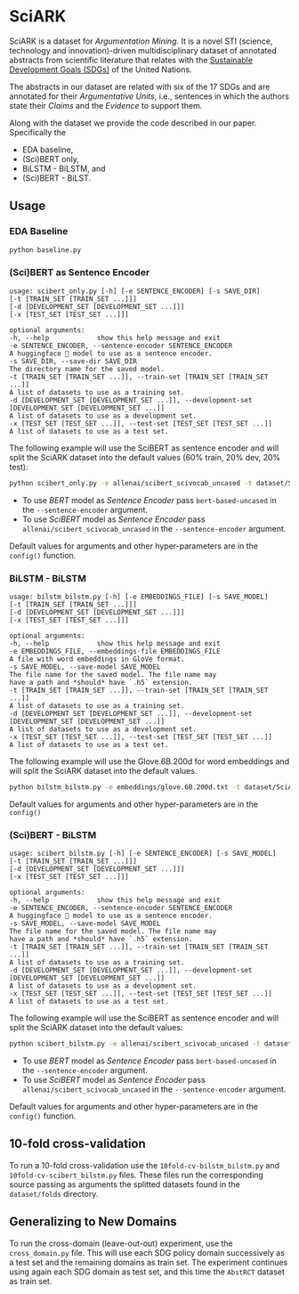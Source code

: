 # SciARK

SciARK is a dataset for *Argumentation Mining*.
It is a novel STI (science, technology and innovation)-driven multidisciplinary 
dataset of annotated abstracts from scientific literature that relates with
the [Sustainable Development Goals (SDGs)](https://sdgs.un.org/) of the
United Nations.

The abstracts in our dataset are related with six of the 17 SDGs and are
annotated for their *Argumentative Units*, i.e., sentences in which the 
authors state their *Claims* and the *Evidence* to support them.

Along with the dataset we provide the code described in our paper. Specifically
the
* EDA baseline,
* (Sci)BERT only,
* BiLSTM - BiLSTM, and
* (Sci)BERT - BiLST.

## Usage
### EDA Baseline
```bash
python baseline.py
```

### (Sci)BERT as Sentence Encoder
```
usage: scibert_only.py [-h] [-e SENTENCE_ENCODER] [-s SAVE_DIR]
[-t [TRAIN_SET [TRAIN_SET ...]]]
[-d [DEVELOPMENT_SET [DEVELOPMENT_SET ...]]]
[-x [TEST_SET [TEST_SET ...]]]

optional arguments:
-h, --help            show this help message and exit
-e SENTENCE_ENCODER, --sentence-encoder SENTENCE_ENCODER
A huggingface 🤗 model to use as a sentence encoder.
-s SAVE_DIR, --save-dir SAVE_DIR
The directory name for the saved model.
-t [TRAIN_SET [TRAIN_SET ...]], --train-set [TRAIN_SET [TRAIN_SET ...]]
A list of datasets to use as a training set.
-d [DEVELOPMENT_SET [DEVELOPMENT_SET ...]], --development-set [DEVELOPMENT_SET [DEVELOPMENT_SET ...]]
A list of datasets to use as a development set.
-x [TEST_SET [TEST_SET ...]], --test-set [TEST_SET [TEST_SET ...]]
A list of datasets to use as a test set.
```

The following example will use the SciBERT as sentence encoder and will 
split the SciARK dataset into the default values (60% train, 20% dev, 20% test):
```bash
python scibert_only.py -e allenai/scibert_scivocab_uncased -t dataset/SciARK.json
```

* To use *BERT* model as *Sentence Encoder* pass `bert-based-uncased` in the
  `--sentence-encoder` argument.
* To use *SciBERT* model as *Sentence Encoder* pass
  `allenai/scibert_scivocab_uncased` in the `--sentence-encoder` argument.

Default values for arguments and other hyper-parameters are in the `config()`
function.

### BiLSTM - BiLSTM
```
usage: bilstm_bilstm.py [-h] [-e EMBEDDINGS_FILE] [-s SAVE_MODEL]
[-t [TRAIN_SET [TRAIN_SET ...]]]
[-d [DEVELOPMENT_SET [DEVELOPMENT_SET ...]]]
[-x [TEST_SET [TEST_SET ...]]]

optional arguments:
-h, --help            show this help message and exit
-e EMBEDDINGS_FILE, --embeddings-file EMBEDDINGS_FILE
A file with word embeddings in GloVe format.
-s SAVE_MODEL, --save-model SAVE_MODEL
The file name for the saved model. The file name may
have a path and *should* have `.h5` extension.
-t [TRAIN_SET [TRAIN_SET ...]], --train-set [TRAIN_SET [TRAIN_SET ...]]
A list of datasets to use as a training set.
-d [DEVELOPMENT_SET [DEVELOPMENT_SET ...]], --development-set [DEVELOPMENT_SET [DEVELOPMENT_SET ...]]
A list of datasets to use as a development set.
-x [TEST_SET [TEST_SET ...]], --test-set [TEST_SET [TEST_SET ...]]
A list of datasets to use as a test set.
```

The following example will use the Glove.6B.200d for word embeddings and will 
split the SciARK dataset into the default values.
```bash
python bilstm_bilstm.py -e embeddings/glove.6B.200d.txt -t dataset/SciARK.json
```

Default values for arguments and other hyper-parameters are in the `config()` 

### (Sci)BERT - BiLSTM
```
usage: scibert_bilstm.py [-h] [-e SENTENCE_ENCODER] [-s SAVE_MODEL]
[-t [TRAIN_SET [TRAIN_SET ...]]]
[-d [DEVELOPMENT_SET [DEVELOPMENT_SET ...]]]
[-x [TEST_SET [TEST_SET ...]]]

optional arguments:
-h, --help            show this help message and exit
-e SENTENCE_ENCODER, --sentence-encoder SENTENCE_ENCODER
A huggingface 🤗 model to use as a sentence encoder.
-s SAVE_MODEL, --save-model SAVE_MODEL
The file name for the saved model. The file name may
have a path and *should* have `.h5` extension.
-t [TRAIN_SET [TRAIN_SET ...]], --train-set [TRAIN_SET [TRAIN_SET ...]]
A list of datasets to use as a training set.
-d [DEVELOPMENT_SET [DEVELOPMENT_SET ...]], --development-set [DEVELOPMENT_SET [DEVELOPMENT_SET ...]]
A list of datasets to use as a development set.
-x [TEST_SET [TEST_SET ...]], --test-set [TEST_SET [TEST_SET ...]]
A list of datasets to use as a test set.
```

The following example will use the SciBERT as sentence encoder and will
split the SciARK dataset into the default values:
```bash
python scibert_bilstm.py -e allenai/scibert_scivocab_uncased -t dataset/SciARK.json
```
* To use *BERT* model as *Sentence Encoder* pass `bert-based-uncased` in the
`--sentence-encoder` argument.
* To use *SciBERT* model as *Sentence Encoder* pass 
`allenai/scibert_scivocab_uncased` in the `--sentence-encoder` argument.

Default values for arguments and other hyper-parameters are in the `config()` 
function.

## 10-fold cross-validation
To run a 10-fold cross-validation use the `10fold-cv-bilstm_bilstm.py` and 
`10fold-cv-scibert_bilstm.py` files. These files run the corresponding 
source passing as arguments the splitted datasets found in the 
`dataset/folds` directory.

## Generalizing to New Domains
To run the cross-domain (leave-out-out) experiment, use the `cross_domain.py`
file. This will use each SDG policy domain successively as a test set and 
the remaining domains as train set.
The experiment continues using again each SDG domain as test set, and this 
time the `AbstRCT` dataset as train set.